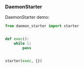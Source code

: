 ### DaemonStarter

DaemonStarter demo:

```python
from daemon_starter import starter


def exec():
    while 1:
        pass


starter(exec, {})
```
